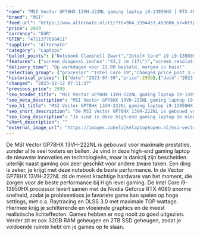 ```yaml
---
"name": "MSI Vector GP78HX 13VH-222NL gaming laptop i9-13950HX | RTX 4080 | 32 GB | 2 TB SSD"
"brand": "MSI"
"feed_url": "https://www.alternate.nl/tt/?tt=904_1594453_453806_&r=https%3A%2F%2Fwww.alternate.nl%2Fhtml%2Fproduct%2F1905428%3Futm_source%3Dtradetracker%26utm_medium%3Dcpc%26utm_campaign%3Dtradetracker_Gaminglaptop%26utm_term%3DPL8MZNK7"
"price": 2899
"currency": "EUR"
"GTIN": "4711377088411"
"supplier": "Alternate"
"category": "Laptops"
"bullet_points": ["Notebook Clamshell Zwart","Intel® Core™ i9 i9-13980HX","43,2 cm (17\") Quad HD+ 2560 x 1600 Pixels 16:10","32 GB DDR5-SDRAM 5600 MHz 2 x 16 GB","2 TB SSD","NVIDIA GeForce RTX 4080 12 GB Intel® UHD Graphics","Wi-Fi 6E (802.11ax) Ethernet LAN 10,100,1000,2500 Mbit/s Bluetooth 5.3","90 Wh 330 W","Windows 11"]
"features": {"screen_diagonal_inches":"43,2 cm (17\")","screen_resolution":"2560 x 1600 Pixels","processor_family":"Intel® Core™ i9","memory_size":"32 GB","memory_type":"DDR5-SDRAM","total_storage_space":"2 TB","graphics_card":"NVIDIA GeForce RTX 4080","graphics_memory_size":"12 GB","operating_system":"Windows 11","battery_capacity":"90 Wh","width":"380,3 mm","depth":"298 mm","weight":"3,1 kg","purpose_laptop":"Gaming"}
"delivery_time": "Op werkdagen voor 22.00 besteld, morgen in huis!"
"selection_group": {"processor":"Intel Core i9","changed_price_past_3_days":true,"product_family":"Gaming"}
"historical_prices": [{"date":"2023-07-30","price":2999},{"date":"2023-12-12","price":2899}]
"changed": "2023-12-12 07:11:27"
"previous_price": 2999
"seo_header_title": "MSI Vector GP78HX 13VH-222NL gaming laptop i9-13950HX | RTX 4080 | 32 GB | 2 TB SSD"
"seo_meta_description": "MSI Vector GP78HX 13VH-222NL gaming laptop i9-13950HX | RTX 4080 | 32 GB | 2 TB SSD"
"seo_h1_title": "MSI Vector GP78HX 13VH-222NL gaming laptop i9-13950HX | RTX 4080 | 32 GB | 2 TB SSD"
"seo_short_description": "De MSI Vector GP78HX 13VH-222NL is gebouwd voor maximale prestaties, zonder al te veel toeters en bellen."
"seo_long_description": "Je vind in deze high-end gaming laptop de nieuwste innovaties en technologieën, maar is dankzij zijn bescheiden uiterlijk naast gaming ook zeer geschikt voor andere zware taken. Een ding is zeker, je krijgt met deze notebook de beste performance. In de Vector GP78HX 13VH-222NL zit de meest krachtige hardware van het moment, die zorgen voor de beste performance bij High level gaming. De Intel Core i9-13950HX processor levert samen met de Nvidia Geforce RTX 4080 enorme snelheid, zodat je probleemloos je favoriete game kan spelen op hoge settings, met o. a. Raytracing en DLSS 3. 0 met maximale TGP wattage. Hiermee krijg je schitterende en vloeiende graphics en de meest realistische lichteffecten. Games hebben er nog nooit zo goed uitgezien. Verder zit er ook 32GB RAM geheugen en 2TB SSD geheugen, zodat je voldoende ruimte hebt om je games op te slaan."
"short_description": ""
"external_image_url": "https://images.zakelijkelaptopkopen.nl/msi-vector-gp78hx-13vh-222nl-gaming-laptop-i9-13950hx-rtx-4080-32-gb-2-tb-ssd.webp"
---
```


De MSI Vector GP78HX 13VH-222NL is gebouwd voor maximale prestaties, zonder al te veel toeters en bellen. Je vind in deze high-end gaming laptop de nieuwste innovaties en technologieën, maar is dankzij zijn bescheiden uiterlijk naast gaming ook zeer geschikt voor andere zware taken. Een ding is zeker, je krijgt met deze notebook de beste performance. In de Vector GP78HX 13VH-222NL zit de meest krachtige hardware van het moment, die zorgen voor de beste performance bij High level gaming. De Intel Core i9-13950HX processor levert samen met de Nvidia Geforce RTX 4080 enorme snelheid, zodat je probleemloos je favoriete game kan spelen op hoge settings, met o.a. Raytracing en DLSS 3.0 met maximale TGP wattage. Hiermee krijg je schitterende en vloeiende graphics en de meest realistische lichteffecten. Games hebben er nog nooit zo goed uitgezien. Verder zit er ook 32GB RAM geheugen en 2TB SSD geheugen, zodat je voldoende ruimte hebt om je games op te slaan.